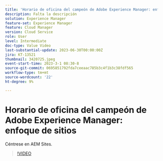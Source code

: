 ```yaml
---
title: 'Horario de oficina del campeón de Adobe Experience Manager: enfoque de sitios'
description: Falta la descripción
solution: Experience Manager
feature-set: Experience Manager
feature: Cloud Manager
version: Cloud Service
role: User
level: Intermediate
doc-type: Value Video
last-substantial-update: 2023-06-30T00:00:00Z
jira: KT-13521
thumbnail: 3420725.jpeg
event-start-time: 2023-3-1 08:30-8
source-git-commit: 0695851792fda7ceeaac785b3c4f1b3c38fdf565
workflow-type: tm+mt
source-wordcount: '22'
ht-degree: 9%

---
```



# Horario de oficina del campeón de Adobe Experience Manager: enfoque de sitios

Céntrese en AEM Sites.

>[!VIDEO](https://video.tv.adobe.com/v/3420725/?learn=on)

